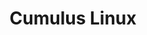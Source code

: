 ---
title: Cumulus Linux
layout: pdf
product: Cumulus Linux
version: "4.1"
type: pdf
bookhidden: true
pdfhidden: true
---